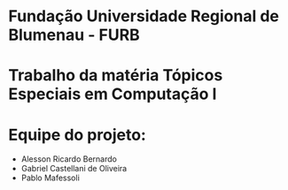 # Fundação Universidade Regional de Blumenau - FURB

# Trabalho da matéria Tópicos Especiais em Computação I
# Equipe do projeto:
 - Alesson Ricardo Bernardo
 - Gabriel Castellani de Oliveira
 - Pablo Mafessoli
